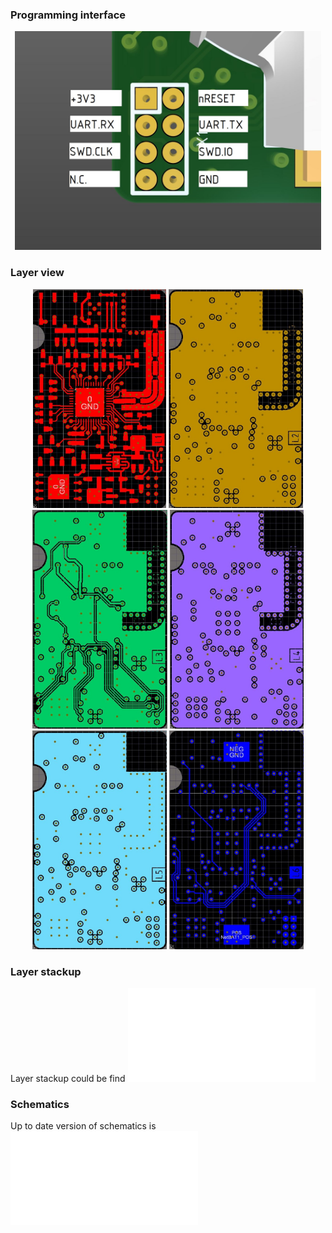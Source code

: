 ### Programming interface

<p align="middle">
  <img src="../assets/Programming-and-debug-IF-pinout.JPG" height="350" />
</p>

### Layer view

<p align="middle">
  <img src="../assets/1-top-layer.JPG" height="350" />
  <img src="../assets/2-mid1-layer.JPG" height="350" />
  <img src="../assets/3-mid2-layer.JPG" height="350" />
  <img src="../assets/4-mid3-layer.JPG" height="350" />
  <img src="../assets/5-mid4-layer.JPG" height="350" />
  <img src="../assets/6-bottom-layer.JPG" height="350" />
</p>

### Layer stackup 
Layer stackup could be find ![here](/hardware/fabrication/LayerStackUp-and-DrillTable/LayerStackup.PDF)

### Schematics
Up to date version of schematics is ![here](/hardware/documentation/schematics.pdf)
